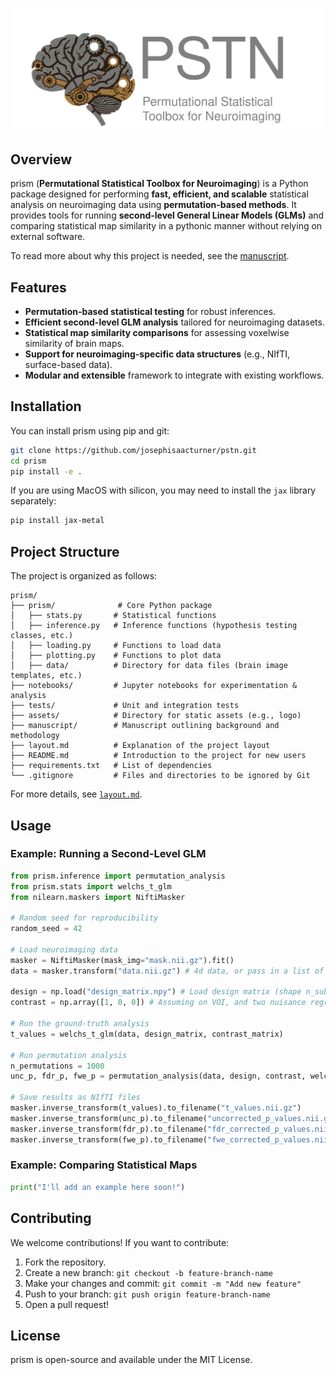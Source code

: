 <p align="left">
    <img src="assets/logo.svg" alt="prism Logo" width="700">
</p>

## Overview

prism (**Permutational Statistical Toolbox for Neuroimaging**) is a Python package designed for performing **fast, efficient, and scalable** statistical analysis on neuroimaging data using **permutation-based methods**. It provides tools for running **second-level General Linear Models (GLMs)** and comparing statistical map similarity in a pythonic manner without relying on external software.

To read more about why this project is needed, see the [manuscript](manuscript/manuscript.md).

## Features

- **Permutation-based statistical testing** for robust inferences.
- **Efficient second-level GLM analysis** tailored for neuroimaging datasets.
- **Statistical map similarity comparisons** for assessing voxelwise similarity of brain maps.
- **Support for neuroimaging-specific data structures** (e.g., NIfTI, surface-based data).
- **Modular and extensible** framework to integrate with existing workflows.

## Installation

You can install prism using pip and git:

```bash
git clone https://github.com/josephisaacturner/pstn.git
cd prism
pip install -e .
```

If you are using MacOS with silicon, you may need to install the `jax` library separately:

```bash
pip install jax-metal
```

## Project Structure

The project is organized as follows:

```
prism/
├── prism/              # Core Python package
│   ├── stats.py       # Statistical functions
│   ├── inference.py   # Inference functions (hypothesis testing classes, etc.)
│   ├── loading.py     # Functions to load data
│   ├── plotting.py    # Functions to plot data
│   ├── data/          # Directory for data files (brain image templates, etc.)
├── notebooks/         # Jupyter notebooks for experimentation & analysis
├── tests/             # Unit and integration tests
├── assets/            # Directory for static assets (e.g., logo)
├── manuscript/        # Manuscript outlining background and methodology
├── layout.md          # Explanation of the project layout
├── README.md          # Introduction to the project for new users
├── requirements.txt   # List of dependencies
└── .gitignore         # Files and directories to be ignored by Git
```

For more details, see [`layout.md`](layout.md).

## Usage

### Example: Running a Second-Level GLM
```python
from prism.inference import permutation_analysis
from prism.stats import welchs_t_glm
from nilearn.maskers import NiftiMasker

# Random seed for reproducibility
random_seed = 42

# Load neuroimaging data
masker = NiftiMasker(mask_img="mask.nii.gz").fit()
data = masker.transform("data.nii.gz") # 4d data, or pass in a list of filepaths to NIfTI files

design = np.load("design_matrix.npy") # Load design matrix (shape n_subjects x n_features)
contrast = np.array([1, 0, 0]) # Assuming on VOI, and two nuisance regressors/intercepts

# Run the ground-truth analysis
t_values = welchs_t_glm(data, design_matrix, contrast_matrix)

# Run permutation analysis
n_permutations = 1000
unc_p, fdr_p, fwe_p = permutation_analysis(data, design, contrast, welchs_t_glm, random_seed, n_permutations, two_tailed=True, accel_tail=True)

# Save results as NIfTI files
masker.inverse_transform(t_values).to_filename("t_values.nii.gz")
masker.inverse_transform(unc_p).to_filename("uncorrected_p_values.nii.gz")
masker.inverse_transform(fdr_p).to_filename("fdr_corrected_p_values.nii.gz")
masker.inverse_transform(fwe_p).to_filename("fwe_corrected_p_values.nii.gz")
```

### Example: Comparing Statistical Maps
```python
print("I'll add an example here soon!")
```

## Contributing

We welcome contributions! If you want to contribute:

1. Fork the repository.
2. Create a new branch: `git checkout -b feature-branch-name`
3. Make your changes and commit: `git commit -m "Add new feature"`
4. Push to your branch: `git push origin feature-branch-name`
5. Open a pull request!

## License

prism is open-source and available under the MIT License.
